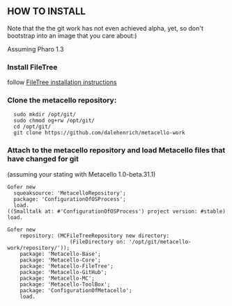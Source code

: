 ## HOW TO INSTALL

Note that the the git work has not even achieved alpha, yet, so don't 
bootstrap into an image that you care about:)

Assuming Pharo 1.3

### Install FileTree
follow [FileTree installation instructions][1]

### Clone the metacello repository:
```shell
  sudo mkdir /opt/git/
  sudo chmod og+rw /opt/git/
  cd /opt/git/
  git clone https://github.com/dalehenrich/metacello-work
```

### Attach to the metacello repository and load Metacello files that have changed for git
(assuming your stating with Metacello 1.0-beta.31.1)

```Smalltalk
Gofer new
  squeaksource: 'MetacelloRepository';
  package: 'ConfigurationOfOSProcess';
  load.
((Smalltalk at: #'ConfigurationOfOSProcess') project version: #stable) load.

Gofer new
    repository: (MCFileTreeRepository new directory: 
                    (FileDirectory on: '/opt/git/metacello-work/repository/'));
    package: 'Metacello-Base';
    package: 'Metacello-Core';
    package: 'Metacello-FileTree';
    package: 'Metacello-GitHub';
    package: 'Metacello-MC';
    package: 'Metacello-ToolBox';
    package: 'ConfigurationOfMetacello';
    load.
```

[1]: https://github.com/dalehenrich/filetree/blob/master/README.md
